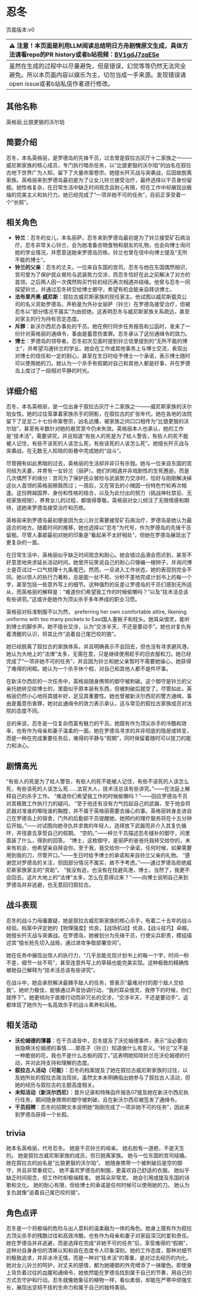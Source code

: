 # 忍冬
页面版本:v0
 

| :warning: 注意！本页面是利用LLM阅读总结明日方舟剧情原文生成，具体方法请看repo的PR history或者b站视频：[BV1gdJ7zqESe](https://www.bilibili.com/video/BV1gdJ7zqESe/)         |
|:----------------------------|
| 虽然在生成的过程中以尽量避免，但是错误，幻觉等等仍然无法完全避免。所以本页面内容以娱乐为主，切勿当成一手来源。发现错误请open issue或者b站私信作者进行修改。|



## 其他名称
英格丽;比狼更狠的沃尔珀
## 简要介绍
忍冬，本名英格丽，是罗德岛的先锋干员，过去曾是叙拉古灰厅十二家族之一——威尼斯家族的核心成员，专门执行暗杀任务，以“比狼更狠的沃尔珀”的凶名在叙拉古地下世界广为人知，留下了大量命案卷宗。她擅长歼灭战与突袭战，后因故脱离家族。英格丽来到罗德岛最初是为了让女儿铃兰接受治疗，最终选择以干员身份留舰。她性格复杂，在日常生活中缺乏时间观念且耐心有限，但在工作中却展现出极端的完美主义和执行力。她已经完成了“一项非她不可的任务”，目前正享受着一个“长假”。
## 相关角色
-   **铃兰**：忍冬的女儿，本名丽萨。忍冬来到罗德岛最初是为了铃兰接受矿石病治疗。忍冬非常关心铃兰，会为她准备衣物食物和朋友的礼物，也会向博士询问她的学业情况，并愿意送她来罗德岛历练。铃兰也曾在信中向博士提及“无所不能的博士”。
-   **铃兰的父亲**：忍冬的丈夫，一位来自东国的宫司。忍冬与他在东国偶然相识，宫司曾为了保护民众冒险与武装势力交涉，而忍冬恰好在此之前解决了对方的首领。之后两人因一次偶然购买竹轮的经历再次相遇并结缘。他曾与忍冬一同探望铃兰，并通过忍冬转交给博士御守，希望有机会能亲自拜访博士。
-   **法布里齐奥·威尼斯**：叙拉古威尼斯家族的现任家主。他试图以威尼斯载具公司的名义资助罗德岛，声称是为外孙女丽萨（铃兰）在罗德岛接受治疗，但被忍冬以“部分情况不属实”为由拒绝。这表明忍冬与威尼斯家族关系疏远，甚至对家主的行为持有否定态度。
-   **斥罪**：新沃尔西尼办事处的干员。她在例行同步任务报告和公函时，发来了一份针对英格丽的通缉令，事由是蓄意伤害罪。忍冬承认了这份通缉令的效力。
-   **博士**：罗德岛的领导者。忍冬初次见面时提到铃兰信里提到的“无所不能的博士”，并希望沟通铃兰的学业。她会在工作或其他事务上与博士交流，表现出对博士的信任和一定的耐心，甚至在生日时给予博士一个承诺，表示博士随时可以使用她的刀。她认为一个杀手有假期对自己和其他人都是好事，并在罗德岛上度过了一段相对平静的时光。
## 详细介绍
忍冬，本名英格丽，是一位出身于叙拉古灰厅十二家族之一——威尼斯家族的沃尔珀女性。她的过往笼罩着家族杀手的阴影，在叙拉古的扩张年代，她在各地的法院留下了足足二十七份命案卷宗，凶名远播，被家族之间口口相传为“比狼更狠的沃尔珀”，甚至有半数针对她的悬赏至今仍未失效。英格丽本人也承认，她的工作是“技术活”，需要讲究，并且知道“有些人的死是为了给人警告，有些人的死不能被人记住，有些不该死的人该怎么死，有些该死的人该怎么死”。她擅长歼灭战与突袭战，在无数无人知晓的街巷中完成她的“战斗”。

尽管拥有如此黑暗的过去，英格丽的生活却并非只有杀戮。她与一位来自东国的宫司结为夫妻，并育有一女铃兰（丽萨）。她们的相遇并非戏剧性的生死邂逅，而是几次偶然下的缘分：宫司为了保护民众冒险与武装势力交涉时，恰好与刚刚解决掉这伙人首领的英格丽擦肩而过；一周后，又在常去的小摊因一份特色竹轮再次相逢。这份跨越国界、身份和性格的结合，以及为此付出的努力（挑战神社禁忌、无视家族规矩），养育女儿的过程，都值得尊敬。英格丽对女儿倾注了无限情感和期待，送她来罗德岛接受治疗和历练。

英格丽来到罗德岛最初便是因为女儿铃兰需要接受矿石病治疗，罗德岛是她认为最适合的地方。随着时间的推移，她也选择以“忍冬”为代号，作为罗德岛的先锋干员留舰。尽管人事部最初对她的印象是“看起来不太好相处”，但她在罗德岛展现出了更复杂的一面。

在日常生活中，英格丽似乎缺乏时间观念和耐心。她会错过品酒会而迟到，甚至不好意思地央求延长活动时间。她曾开玩笑说自己的耐心只够编一根辫子，并询问博士是否试过一口气梳理十九条尾巴。然而，一旦进入工作状态，她的表现则完全不同。她以惊人的执行力著称，总是能一丝不苟、分秒不差地完成计划书上的每一个字，甚至包括一些意外写上的细节。这种强烈的反差让罗德岛的干员们感到无所适从，而英格丽的解释是：“难道你们希望我工作的时候偷懒吗？”以及“技术活总该有些讲究。”这或许是她作为顶尖杀手多年养成的职业习惯。

英格丽对标准制服不以为然， preferring her own comfortable attire, likening uniforms with too many pockets to East国人塞板子和枕头。她耳朵很灵，能听到博士的脚步声。她不擅长交涉，认为“交涉半天，不还是要动手”。她也对复仇有着清醒的认识，将其比作“追着自己尾巴咬的狼”。

她已经脱离了叙拉古的家族体系，并且明确表示不会回去，但也没有寻求避风港。她认为大地上的“法律”太多，无需在意，只是继续使用趁手的旧衣服和刀。她已经完成了“一项非她不可的任务”，并且因为铃兰和她父亲暂时不需要她操心，她获得了难得的闲暇。她认为一个杀手休个假，对自己和其他人都不是件坏事。

在新沃尔西尼的一次任务中，英格丽随身携带的御守被刺破。这个御守是铃兰的父亲托她转交给博士的，里面似乎原本装有东西，但被刺破后就空了。尽管如此，英格丽仍然小心地将其缝补好，足见其重要性。她也曾被新沃尔西尼的警方通缉，事由是蓄意伤害罪，她对此通缉令的效力表示承认，这与常见的叙拉古家族成员对法院的态度不同。

总的来说，忍冬是一位复杂而富有魅力的干员。她既有作为顶尖杀手的冷酷和效率，也有作为母亲和妻子温柔的一面。她在罗德岛寻求的并非彻底的隐居或转变，而是一种在完成重要任务后，难得的平静与“假期”，同时保留着随时可以拔刀的能力和决心。
## 剧情高光
“有些人的死是为了给人警告，有些人的死不能被人记住，有些不该死的人该怎么死，有些该死的人该怎么死......法官大人，技术活总该有些讲究。”——在法庭上解释自己的杀手工作。
“难道你们希望我工作的时候偷懒吗？”——回应罗德岛干员对其极致工作执行力的疑问。
“至于他还有没有力气捡起自己的武器，至于他会将武器对准谁的喉咙谁的胸膛，并不属于英格丽需要去操心的事。英格丽转身走进自己在罗德岛上的宿舍，门外的后勤部干员提醒她，她预约的理疗服务将在十五分钟后开始。”——对试图向她寻仇并求救的年轻人，选择放下武器而非介入其复仇循环，并径直去享受自己的假期。
“空的。”——梓兰干员描述忍冬缝补的御守，问里面装了什么，得到的回答。
“博士，这枚御守，是丽萨的爸爸托我转交给你的，未来有机会，他希望亲自拜会你。至于我，我交给你一个承诺，任何时候，如果需要用到我的刀，尽管开口。”——生日时给予博士的承诺和来自铃兰父亲的礼物。
“感谢您对罗德岛的关注，但因部分情况不属实，故不予考虑。”——通过罗德岛拒绝威尼斯家族家主的“资助”。
“我没有逃，也没有在找避风港，博士。当然了，我更不会回去。这片大地上的“法律”太多，怎么在意得过来？”——向博士说明自己来到罗德岛并非逃避，也无意回归叙拉古。
## 战斗表现
忍冬的战斗力毋庸置疑，她是叙拉古威尼斯家族的核心杀手，有着二十五年的战斗经验。档案中评定她的【物理强度】优良，【战场机动】优良，【战斗技巧】卓越。她擅长歼灭战与突袭战。在罗德岛，她被划分为先锋干员，行使尖兵职责，模组描述其“擅长抢先切入战局，通过进攻争取部署空间”。

她在任务中展现出惊人的执行力，“几乎总能兑现计划书上的每一个字，时间一秒不差，细节一丝不苟”，甚至连意外写上的草稿也能完美实现。这种极致的精确性被她自己解释为“技术活总该有些讲究”。

在战斗中，她会承担解决最棘手敌人的任务，曾表示“最难对付的那个敌人交给我”。她听力极佳，能够通过声音协调行动，“我的耳朵很灵，我停下的时候，你们就停下”。她更倾向于直接行动而非冗长的交涉，“交涉半天，不还是要动手”。这都体现了她作为一名高效杀手的战斗素养和风格。
## 相关活动
-   **沃伦姆德的薄暮**：在干员语音中，忍冬提及了沃伦姆德事件，表示“没必要向我隐瞒沃伦姆德的事情......那孩子（铃兰）知道做什么有意义。“铃兰”又不是一种脆弱的花，我也不是什么古板的园丁。”这表明她知晓铃兰在沃伦姆德的行动，并对此持支持和理解的态度。
-   **叙拉古人活动（可能）**：忍冬的档案提及了她在叙拉古威尼斯家族的过往，以及她所处的叙拉古政治现状。虽然文本未明确指出她参与了叙拉古人活动，但她的经历与叙拉古的主题高度相关。
-   **未知活动（新沃尔西尼）**：晋升记录和特殊函件报告07提及她在新沃尔西尼执行任务，期间随身携带的御守被刺破，且在新沃尔西尼被签发了通缉令。
-   **干员招聘**：忍冬的招聘文本说明她“刚刚完成了一项非她不可的任务”，因此来到罗德岛获得一个长假。
## trivia
她本名英格丽，代号忍冬。
她是干员铃兰的母亲。
她右脸有一道疤，不是天生的。
她是叙拉古威尼斯家族的成员，但已脱离家族。
她与一位东国的宫司结婚。
她在叙拉古的凶名是“比狼更狠的沃尔珀”。
她随身携带一个被刺破后是空的御守，并且非常重视它。
她不喜欢罗德岛的制服，更喜欢自己舒适的衣服。
她似乎缺乏时间观念，但工作时却极端精准。
她耳朵非常灵。
她会引用或提及东国的诗歌和文化。
她的耐心有限，但给博士的承诺是任何时候可以使用她的刀。
她认为复仇就像“追着自己尾巴咬的狼”。
## 角色点评
忍冬是一个将极端的危险与出人意料的温柔融为一体的角色。她身上既有作为叙拉古顶尖杀手的残酷过往和高效冷酷，也有作为母亲和妻子对家庭深沉的爱和责任。她在罗德岛并非逃避，而是选择在完成“非她不可的任务”后，享受难得的“假期”，这种对自身身份的清晰认知和自在态度令人印象深刻。她的工作态度，那种对细节的极致追求，并非冰冷无情，而是一种对“技术活”的尊重，是对过去经历的内化。她对女儿铃兰的呵护，对丈夫的感情，都为她硬朗的外壳增添了一抹暖色。即使身上背负着过往的血腥和通缉令，她依然能在罗德岛找到属于自己的节奏，用自己的方式去守护和行动。忍冬就像她象征的植物一样，看似柔弱，却能在严寒中顽强生长，展现出坚韧不拔的生命力和属于自己的独特美丽。